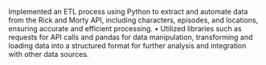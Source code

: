 Implemented an ETL process using Python to extract and automate data from the Rick and Morty API, including 
characters, episodes, and locations, ensuring accurate and efficient processing.
• Utilized libraries such as requests for API calls and pandas for data manipulation, transforming and loading data 
into a structured format for further analysis and integration with other data sources.
